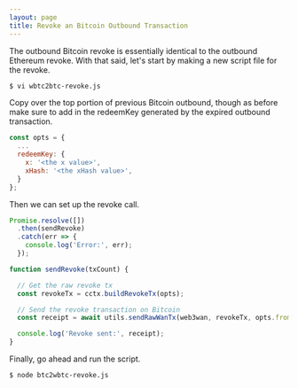 ```yaml
---
layout: page
title: Revoke an Bitcoin Outbound Transaction
---
```


The outbound Bitcoin revoke is essentially identical to the outbound Ethereum
revoke. With that said, let's start by making a new script file for the revoke.

```bash
$ vi wbtc2btc-revoke.js
```

Copy over the top portion of previous Bitcoin outbound, though as before make
sure to add in the redeemKey generated by the expired outbound transaction.

```js
const opts = {
  ...
  redeemKey: {
    x: '<the x value>',
    xHash: '<the xHash value>',
  }
};
```

Then we can set up the revoke call.

```js
Promise.resolve([])
  .then(sendRevoke)
  .catch(err => {
    console.log('Error:', err);
  });

function sendRevoke(txCount) {

  // Get the raw revoke tx
  const revokeTx = cctx.buildRevokeTx(opts);

  // Send the revoke transaction on Bitcoin
  const receipt = await utils.sendRawWanTx(web3wan, revokeTx, opts.from, wanPrivateKey)

  console.log('Revoke sent:', receipt);
}
```

Finally, go ahead and run the script.

```bash
$ node btc2wbtc-revoke.js
```
